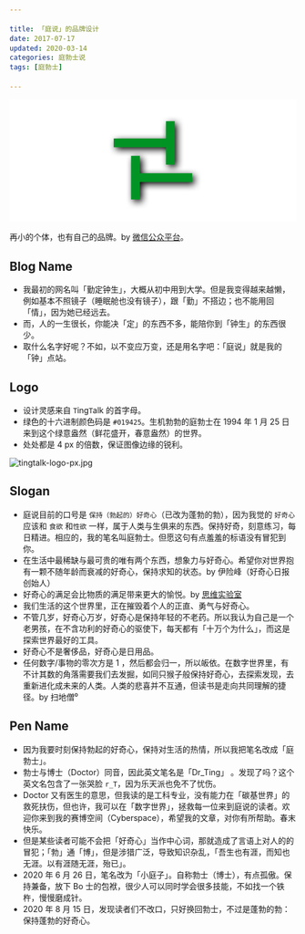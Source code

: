 ```yaml
---

title: 「庭说」的品牌设计  
date: 2017-07-17  
updated: 2020-03-14
categories: 庭勃士说  
tags: [庭勃士]   

---
```


![ting-talk](brand/ting-talk.png)

再小的个体，也有自己的品牌。by [微信公众平台](https://mp.weixin.qq.com/)。

<!-- more -->

## Blog Name

- 我最初的网名叫「勤定钟生」，大概从初中用到大学。但是我变得越来越懒，例如基本不照镜子（睡眠舱也没有镜子），跟「勤」不搭边；也不能用回「情」，因为她已经远去。
- 而，人的一生很长，你能决「定」的东西不多，能陪你到「钟生」的东西很少。
- 取什么名字好呢？不如，以不变应万变，还是用名字吧：「庭说」就是我的「钟」点站。



## Logo

-  设计灵感来自 `T`ing`T`alk 的首字母。
- 绿色的十六进制颜色码是 `#019425`。生机勃勃的庭勃士在 1994 年 1 月 25 日来到这个绿意盎然（鲜花盛开，春意盎然）的世界。
- 处处都是 4 px 的倍数，保证图像边缘的锐利。




![tingtalk-logo-px.jpg](https://i.loli.net/2019/11/07/TPbFDeyJ7OCKauS.jpg)



## Slogan

- 庭说目前的口号是 `保持（勃起的）好奇心`（已改为蓬勃的勃），因为我觉的 `好奇心` 应该和 `食欲` 和`性欲` 一样，属于人类与生俱来的东西。保持好奇，刻意练习，每日精进。相应的，我的笔名叫庭勃士。但愿这句有点羞羞的标语没有冒犯到你。
- 在生活中最稀缺与最可贵的唯有两个东西，想象力与好奇心。希望你对世界抱有一颗不随年龄而衰减的好奇心，保持求知的状态。by 伊险峰（好奇心日报创始人）
- 好奇心的满足会比物质的满足带来更大的愉悦。by [思维实验室](https://www.bilibili.com/video/av55857100?t=14m15s)
- 我们生活的这个世界里，正在摧毁着个人的正直、勇气与好奇心。
- 不管几岁，好奇心万岁，好奇心是保持年轻的不老药。所以我认为自己是一个老男孩，在不含功利的好奇心的驱使下，每天都有「十万个为什么」，而这是探索世界最好的工具。
- 好奇心不是奢侈品，好奇心是日用品。
- 任何数字/事物的零次方是 1 ，然后都会归一，所以皈依。在数字世界里，有不计其数的角落需要我们去发掘，如同只猴子般保持好奇心，去探索发现，去重新进化成未来的人类。人类的悲喜并不互通，但读书是走向共同理解的捷径。by 扫地僧⁰


## Pen Name

- 因为我要时刻保持勃起的好奇心，保持对生活的热情，所以我把笔名改成「庭勃士」。
- 勃士与博士（Doctor）同音，因此英文笔名是「Dr_Ting」 。发现了吗？这个英文名包含了一张哭脸 `r_T`，因为乐天派也免不了忧伤。
- Doctor 又有医生的意思，但我读的是工科专业，没有能力在「碳基世界」的救死扶伤，但也许，我可以在「数字世界」，拯救每一位来到庭说的读者。欢迎你来到我的赛博空间（Cyberspace），希望我的文章，对你有所帮助。春末快乐。
- 但是某些读者可能不会把「好奇心」当作中心词，那就造成了言语上对人的的冒犯；「勃」通「博」，但是涉猎广泛，导致知识杂乱，「吾生也有涯，而知也无涯。以有涯随无涯，殆已」。
- 2020 年 6 月 26 日，笔名改为「小庭子」。自称勃士（博士），有点孤傲。保持兼备，放下 Bo 士的包袱，很少人可以同时学会很多技能，不如找一个铁杵，慢慢磨成针。
- 2020 年 8 月 15 日，发现读者们不改口，只好换回勃士，不过是蓬勃的勃：保持蓬勃的好奇心。
